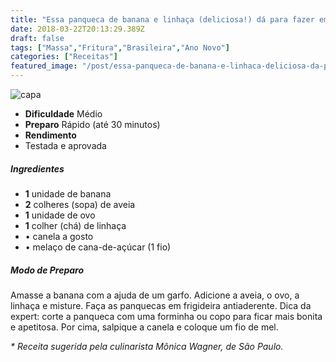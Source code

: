 ```yaml
---
title: "Essa panqueca de banana e linhaça (deliciosa!) dá para fazer em minutos"
date: 2018-03-22T20:13:29.389Z
draft: false
tags: ["Massa","Fritura","Brasileira","Ano Novo"]
categories: ["Receitas"]
featured_image: "/post/essa-panqueca-de-banana-e-linhaca-deliciosa-da-para-fazer-em-minutos.15c2221a.jpg"
---
```


![capa](/post/essa-panqueca-de-banana-e-linhaca-deliciosa-da-para-fazer-em-minutos.15c2221a.jpg)

*   **Dificuldade** Médio
*   **Preparo** Rápido (até 30 minutos)
*   **Rendimento**
*   Testada e aprovada
    

##### Ingredientes

*   **1** unidade de banana
*   **2** colheres (sopa) de aveia
*   **1** unidade de ovo
*   **1** colher (chá) de linhaça
*   • canela a gosto
*   • melaço de cana-de-açúcar (1 fio)

##### Modo de Preparo

Amasse a banana com a ajuda de um garfo. Adicione a aveia, o ovo, a linhaça e misture. Faça as panquecas em frigideira antiaderente. Dica da expert: corte a panqueca com uma forminha ou copo para ficar mais bonita e apetitosa. Por cima, salpique a canela e coloque um fio de mel. 

_\* Receita sugerida pela culinarista Mônica Wagner, de São Paulo._
